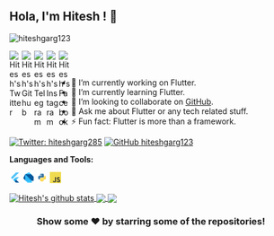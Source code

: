 ## Hola, I'm Hitesh ! 👋

<p align="left"> <img src="https://komarev.com/ghpvc/?username=hiteshgarg123&label=Views&color=blue&style=plastic" alt="hiteshgarg123" /> </p>

<a href="https://twitter.com/hiteshgarg285">
  <img align="left" alt="Hitesh's Twitter" width="22px" src="https://cdn.jsdelivr.net/npm/simple-icons@v3/icons/twitter.svg" />
</a>
<a href="https://github.com/hiteshgarg123">
  <img align="left" alt="Hitesh's Github" width="22px" src="https://cdn.jsdelivr.net/npm/simple-icons@v3/icons/github.svg" />
</a>
<a href="https://t.me/hiteshgarg">
  <img align="left" alt="Hitesh's Telegram" width="22px" src="https://cdn.jsdelivr.net/npm/simple-icons@v3/icons/telegram.svg" />
</a>
<a href="https://instagram.com/hiteshgarg2855/">
  <img align="left" alt="Hitesh's Instagram" width="22px" src="https://cdn.jsdelivr.net/npm/simple-icons@v3/icons/instagram.svg" />
</a>
<a href="https://www.facebook.com/hiteshgarg285/">
  <img align="left" alt="Hitesh's Facebook" width="22px" src="https://cdn.jsdelivr.net/npm/simple-icons@v3/icons/facebook.svg" />
</a>

<br/>
<br/>

- 🔭 I’m currently working on Flutter.
- 🌱 I’m currently learning Flutter.
- 👯 I’m looking to collaborate on [GitHub](https://github.com/hiteshgarg123).
- 💬 Ask me about Flutter or any tech related stuff.
- ⚡ Fun fact: Flutter is more than a framework.

[![Twitter: hiteshgarg285](https://img.shields.io/twitter/follow/hiteshgarg285?style=social)](https://twitter.com/hiteshgarg285)
[![GitHub hiteshgarg123](https://img.shields.io/github/followers/hiteshgarg123?label=follow&style=social)](https://github.com/hiteshgarg123)

**Languages and Tools:**

<code><img height="20" src="https://raw.githubusercontent.com/github/explore/80688e429a7d4ef2fca1e82350fe8e3517d3494d/topics/flutter/flutter.png"></code>
<code><img height="20" src="https://raw.githubusercontent.com/github/explore/80688e429a7d4ef2fca1e82350fe8e3517d3494d/topics/dart/dart.png"></code>
<code><img height="20" src="https://raw.githubusercontent.com/github/explore/80688e429a7d4ef2fca1e82350fe8e3517d3494d/topics/python/python.png"></code>
<code><img height="20" src="https://raw.githubusercontent.com/github/explore/80688e429a7d4ef2fca1e82350fe8e3517d3494d/topics/javascript/javascript.png"></code>

<a href="https://github.com/hiteshgarg123">
 <img align="center" src="https://github-readme-stats.vercel.app/api?username=hiteshgarg123&show_icons=true&theme=dracula&line_height=27" alt="Hitesh's github stats"/>
</a>

<a href="https://github.com/hiteshgarg123/CORONA-TRACKER">
  <img align="center" src="https://github-readme-stats.vercel.app/api/pin/?username=hiteshgarg123&repo=CORONA-TRACKER&theme=dark" />
</a>
<a href="https://github.com/hiteshgarg123/time-tracker">
 <img align="center" src="https://github-readme-stats.vercel.app/api/pin/?username=hiteshgarg123&repo=time-tracker&theme=dark" />
</a>

<div align="center">

### Show some ❤️ by starring some of the repositories!

</div>
